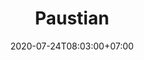 ---
title     : "Paustian"
thumbnail : "paustian"
address   : "https://paustian.com"
sitemap   : false
date      : 2020-07-24T08:03:00+07:00
---